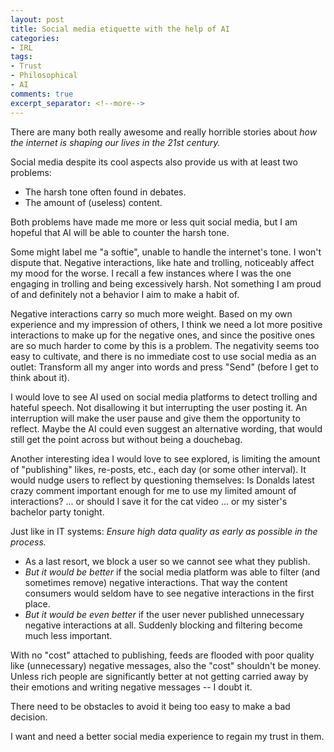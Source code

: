 ```yaml
---
layout: post
title: Social media etiquette with the help of AI
categories:
- IRL
tags:
- Trust
- Philosophical
- AI
comments: true
excerpt_separator: <!--more-->
---
```


There are many both really awesome and really horrible stories about
*how the internet is shaping our lives in the 21st century.*

Social media despite its cool aspects also provide us with at least two problems:
- The harsh tone often found in debates.
- The amount of (useless) content.

Both problems have made me more or less quit social media,
but I am hopeful that AI will be able to counter the harsh tone.

<!--more-->

Some might label me "a softie", unable to handle the internet's tone.
I won't dispute that.
Negative interactions, like hate and trolling, noticeably affect my mood for the worse.
I recall a few instances where I was the one engaging in trolling and being excessively harsh.
Not something I am proud of and definitely not a behavior I aim to make a habit of.

Negative interactions carry so much more weight.
Based on my own experience and my impression of others,
I think we need a lot more positive interactions to make up for the negative ones,
and since the positive ones are so much harder to come by this is a problem.
The negativity seems too easy to cultivate,
and there is no immediate cost to use social media as an outlet:
Transform all my anger into words and press "Send" (before I get to think about it).

I would love to see AI used on social media platforms to detect trolling and hateful speech.
Not disallowing it but interrupting the user posting it.
An interruption will make the user pause and give them the opportunity to reflect.
Maybe the AI could even suggest an alternative wording,
that would still get the point across but without being a douchebag.

Another interesting idea I would love to see explored,
is limiting the amount of "publishing" likes, re-posts, etc., each day (or some other interval).
It would nudge users to reflect by questioning themselves:
Is Donalds latest crazy comment important enough for me to use my limited amount of interactions?
... or should I save it for the cat video
... or my sister's bachelor party tonight.

Just like in IT systems: *Ensure high data quality as early as possible in the process.*

- As a last resort, we block a user so we cannot see what they publish.
- *But it would be better* if the social media platform
  was able to filter (and sometimes remove) negative interactions.
  That way the content consumers would seldom have to see negative interactions in the first place.
- *But it would be even better* if the user never published unnecessary negative interactions at all.
  Suddenly blocking and filtering become much less important.

With no "cost" attached to publishing, feeds are flooded with poor quality
like (unnecessary) negative messages, also the "cost" shouldn't be money.
Unless rich people are significantly better at not getting carried away by their emotions
and writing negative messages -- I doubt it.

There need to be obstacles to avoid it being too easy to make a bad decision.

I want and need a better social media experience to regain my trust in them.

